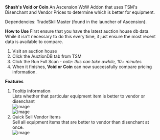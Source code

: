 **Shash's Void or Coin**
An Ascension WoW Addon that uses TSM's Disenchant and Vendor Prices to determine which is better for equipment.

Dependencies:
TradeSkillMaster (found in the launcher of Ascension).

**How to Use**
First ensure that you have the latest auction house db data. While it isn't necessary to do this every time, it just ensure the most recent data is available to compare.

1. Visit an auction house
2. Click the AuctionDB tab from TSM
3. Click the Run Full Scan - *note: this can take awhile, 10+ minutes*
4. When it finishes, **Void or Coin** can now successfully compare pricing information.

**Features**
1. Tooltip information</br>
   Lists whether that particular equipment item is better to vendor or disenchant</br>
![image](https://github.com/user-attachments/assets/2e764bb2-0eb5-43af-8b1d-3538d0a98d5e)</br>
![image](https://github.com/user-attachments/assets/7ec8c587-dff8-40d6-b517-a1a3670a1fd1)</br>
2. Quick Sell Vendor Items</br>
   Sell all equipment items that are better to vendor than disenchant at once.</br>
![image](https://github.com/user-attachments/assets/bc7ac314-9afa-4434-a447-809272b465f1)</br>


